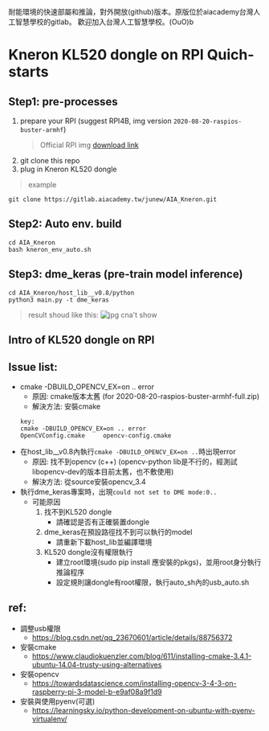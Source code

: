 耐能環境的快速部屬和推論，對外開放(github)版本。原版位於aiacademy台灣人工智慧學校的gitlab。 歡迎加入台灣人工智慧學校。(OuO)b


# Kneron KL520 dongle on RPI Quich-starts
## Step1: pre-processes
1. prepare your RPI (suggest RPI4B, img version `2020-08-20-raspios-buster-armhf`)
    > Official RPI img [download link](https://downloads.raspberrypi.org/raspios_full_armhf/images/raspios_full_armhf-2020-08-24/2020-08-20-raspios-buster-armhf-full.zip)
2. git clone this repo
3. plug in Kneron KL520 dongle

> example
```
git clone https://gitlab.aiacademy.tw/junew/AIA_Kneron.git
```

## Step2: Auto env. build 
```
cd AIA_Kneron
bash kneron_env_auto.sh
```

## Step3: dme_keras (pre-train model inference)
```
cd AIA_Kneron/host_lib__v0.8/python
python3 main.py -t dme_keras
```
> result shoud like this:
![jpg cna't show](https://imgur.com/Vi2DEU0.jpg)

## Intro of KL520 dongle on RPI
## Issue list:
- cmake -DBUILD_OPENCV_EX=on .. error
    - 原因: cmake版本太舊 (for 2020-08-20-raspios-buster-armhf-full.zip)
    - 解決方法: 安裝cmake
    ```
    key:
    cmake -DBUILD_OPENCV_EX=on .. error
    OpenCVConfig.cmake     opencv-config.cmake
    ```
- 在host_lib__v0.8內執行`cmake -DBUILD_OPENCV_EX=on ..`時出現error
    - 原因: 找不到opencv (c++) (opencv-python lib是不行的，經測試libopencv-dev的版本目前太舊，也不敷使用)
    - 解決方法: 從source安裝opencv_3.4
- 執行dme_keras專案時，出現`could not set to DME mode:0..`
    - 可能原因
        1. 找不到KL520 dongle
            - 請確認是否有正確裝置dongle
        2. dme_keras在預設路徑找不到可以執行的model
            - 請重新下載host_lib並編譯環境
        3. KL520 dongle沒有權限執行
            - 建立root環境(sudo pip install 應安裝的pkgs)，並用root身分執行推論程序
            - 設定規則讓dongle有root權限，執行auto_sh內的usb_auto.sh

## ref: 
- 調整usb權限
    - https://blog.csdn.net/qq_23670601/article/details/88756372
- 安裝cmake
    - https://www.claudiokuenzler.com/blog/611/installing-cmake-3.4.1-ubuntu-14.04-trusty-using-alternatives
- 安裝opencv
    - https://towardsdatascience.com/installing-opencv-3-4-3-on-raspberry-pi-3-model-b-e9af08a9f1d9
- 安裝與使用pyenv(可選)
    - https://learningsky.io/python-development-on-ubuntu-with-pyenv-virtualenv/

